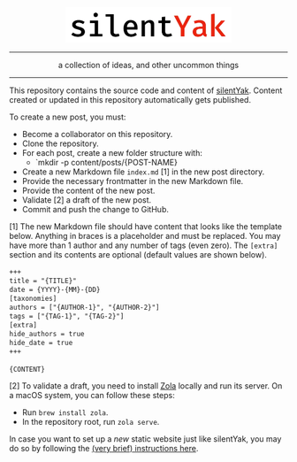 <p align="center">
  <img src="/static/silentYak-logo.webp" width="300px" alt="" />
</p>

---

<p align="center">
  a collection of ideas, and other uncommon things
</p>

---

This repository contains the source code and content of [silentYak](https://silentyak.com). Content
created or updated in this repository automatically gets published.

To create a new post, you must:

- Become a collaborator on this repository.
- Clone the repository.
- For each post, create a new folder structure with:
  - `mkdir -p content/posts/{POST-NAME}
- Create a new Markdown file `index.md` [1] in the new post directory.
- Provide the necessary frontmatter in the new Markdown file.
- Provide the content of the new post.
- Validate [2] a draft of the new post.
- Commit and push the change to GitHub.

[1] The new Markdown file should have content that looks like the template below. Anything in braces
is a placeholder and must be replaced. You may have more than 1 author and any number of tags (even
zero). The `[extra]` section and its contents are optional (default values are shown below).

```
+++
title = "{TITLE}"
date = {YYYY}-{MM}-{DD}
[taxonomies]
authors = ["{AUTHOR-1}", "{AUTHOR-2}"]
tags = ["{TAG-1}", "{TAG-2}"]
[extra]
hide_authors = true
hide_date = true
+++

{CONTENT}
```

[2] To validate a draft, you need to install [Zola](https://getzola.org) locally and run its server. On a macOS system, you can follow these steps:

- Run `brew install zola`.
- In the repository root, run `zola serve`.

In case you want to set up a *new* static website just like silentYak, you may do so by following
the [(very brief) instructions here](https://optimix.dev/2023/12/23/static-website/).
